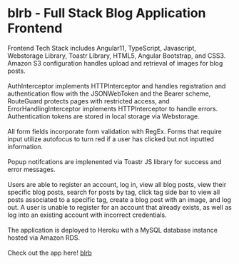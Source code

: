 # blrb - Full Stack Blog Application Frontend 

Frontend Tech Stack includes Angular11, TypeScript, Javascript, Webstorage Library, Toastr Library, HTML5, Angular Bootstrap, and CSS3.  Amazon S3 configuration handles upload and retrieval of images for blog posts. 
<br>
<br>
AuthInterceptor implements HTTPInterceptor and handles registration and authentication flow with the JSONWebToken and the Bearer scheme, RouteGuard protects pages with restricted access, and ErrorHandlingInterceptor implements HTTPInterceptor to handle errors. Authentication tokens are stored in local storage via Webstorage.
<br>
<br>
All form fields incorporate form validation with RegEx. Forms that require input utilize autofocus to turn red if a user has clicked but not inputted information.
<br>
<br>
Popup notifcations are implenented via Toastr JS library for success and error messages.
<br>
<br>
Users are able to register an account, log in, view all blog posts, view their specific blog posts, search for posts by tag, click tag side bar to view all posts associated to a specific tag, create a blog post with an image, and log out. A user is unable to register for an account that already exists, as well as log into an existing account with incorrect credentials. 
<br>
<br>
The application is deployed to Heroku with a MySQL database instance hosted via Amazon RDS.
<br>
<br>
Check out the app here! <a href="https://blog-project-frontend.herokuapp.com/">blrb</a>
